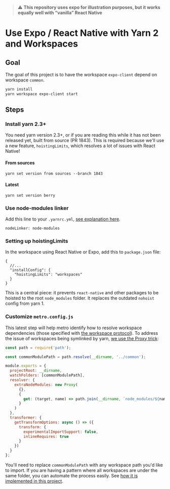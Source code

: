 > :warning: **This repository uses expo for illustration purposes, but it works equally well with “vanilla” React Native**

# Use Expo / React Native with Yarn 2 and Workspaces

## Goal

The goal of this project is to have the workspace `expo-client` depend on workspace `common`.

```sh
yarn install
yarn workspace expo-client start
```

## Steps

### Install yarn 2.3+

You need yarn version 2.3+, or if you are reading this while it has not been released yet, built from source (PR 1843).
This is required because we'll use a new feature, `hoistingLimits`, which resolves a lot of issues with React Native!

#### From sources

```
yarn set version from sources --branch 1843
```

#### Latest

```
yarn set version berry
```

### Use node-modules linker

Add this line to your `.yarnrc.yml`, [see explanation here](https://yarnpkg.com/advanced/migration/#if-required-enable-the-node-modules-plugin).

```
nodeLinker: node-modules
```

### Setting up hoistingLimits

In the workspace using React Native or Expo, add this to `package.json` file:

```jsonc
{
  //...
  "installConfig": {
    "hoistingLimits": "workspaces"
  }
}
```

This is a central piece: it prevents `react-native` and other packages to be hoisted to the root `node_modules` folder.
It replaces the outdated `nohoist` config from yarn 1.

### Customize `metro.config.js`

This latest step will help metro identify how to resolve workspace dependencies (those specified with [the workspace protocol](https://yarnpkg.com/features/workspaces/#workspace-ranges-workspace)).
To address the issue of workspaces being symlinked by yarn, [we use the Proxy trick](https://github.com/facebook/metro/issues/1#issuecomment-453450709):

``` js
const path = require('path');

const commonModulePath = path.resolve(__dirname, '../common');

module.exports = {
  projectRoot: __dirname,
  watchFolders: [commonModulePath],
  resolver: {
    extraNodeModules: new Proxy(
      {},
      {
        get: (target, name) => path.join(__dirname, `node_modules/${name}`)
      }
    )
  },
  transformer: {
    getTransformOptions: async () => ({
      transform: {
        experimentalImportSupport: false,
        inlineRequires: true
      }
    })
  }
};
```

You'll need to replace `commonModulePath` with any workspace path you'd like to import.
If you are having a pattern where all workspaces are under the same folder, you can automate the process easily.
See [how it is implemented in this project](packages/expo-client/metro.config.js).
